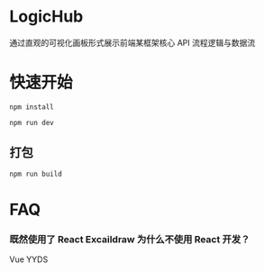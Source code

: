 # LogicHub

通过直观的可视化画板形式展示前端某框架核心 API 流程逻辑与数据流

# 快速开始

```shell
npm install
```

```shell
npm run dev
```

## 打包

```shell
npm run build
```

# FAQ

### 既然使用了 React Excaildraw 为什么不使用 React 开发？

Vue YYDS